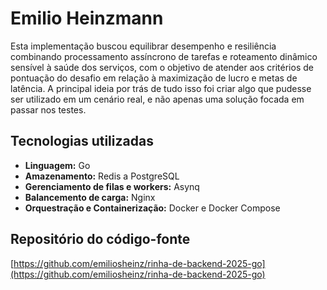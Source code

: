# Emilio Heinzmann

Esta implementação buscou equilibrar desempenho e resiliência combinando processamento assíncrono de tarefas e roteamento dinâmico sensível à saúde dos serviços, com o objetivo de atender aos critérios de pontuação do desafio em relação à maximização de lucro e metas de latência. A principal ideia por trás de tudo isso foi criar algo que pudesse ser utilizado em um cenário real, e não apenas uma solução focada em passar nos testes.

## Tecnologias utilizadas

- **Linguagem:** Go
- **Amazenamento:** Redis a PostgreSQL
- **Gerenciamento de filas e workers:** Asynq
- **Balancemento de carga:** Nginx
- **Orquestração e Containerização:** Docker e Docker Compose

## Repositório do código-fonte

[https://github.com/emiliosheinz/rinha-de-backend-2025-go](https://github.com/emiliosheinz/rinha-de-backend-2025-go)


